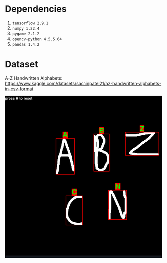 # Dependencies
1. `tensorflow 2.9.1`
2. `numpy 1.22.4`
3. `pygame 2.1.2`
4. `opencv-python 4.5.5.64`
5. `pandas 1.4.2`
# Dataset
A-Z Handwritten Alphabets: https://www.kaggle.com/datasets/sachinpatel21/az-handwritten-alphabets-in-csv-format

![screenshot](/Screenshot.png)
